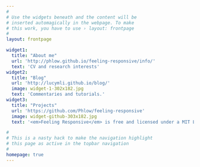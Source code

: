 ```yaml
---
#
# Use the widgets beneath and the content will be
# inserted automagically in the webpage. To make
# this work, you have to use › layout: frontpage
#
layout: frontpage

widget1:
  title: "About me"
  url: 'http://phlow.github.io/feeling-responsive/info/'
  text: 'CV and research interests'
widget2:
  title: "Blog"
  url: 'http://lucymli.github.io/blog/'
  image: widget-1-302x182.jpg
  text: 'Commentaries and tutorials.'
widget3:
  title: "Projects"
  url: 'https://github.com/Phlow/feeling-responsive'
  image: widget-github-303x182.jpg
  text: '<em>Feeling Responsive</em> is free and licensed under a MIT License. Make it your own and start building. Grab the <a href="https://github.com/Phlow/feeling-responsive/tree/bare-bones-version">Bare-Bones-Version</a> for a fresh start or learn how to use it with the <a href="https://github.com/Phlow/feeling-responsive/tree/gh-pages">education-version</a> with sample posts and images. Then tell me via Twitter <a href="http://twitter.com/phlow">@phlow</a>.'

#
# This is a nasty hack to make the navigation highlight
# this page as active in the topbar navigation
#
homepage: true
---
```


